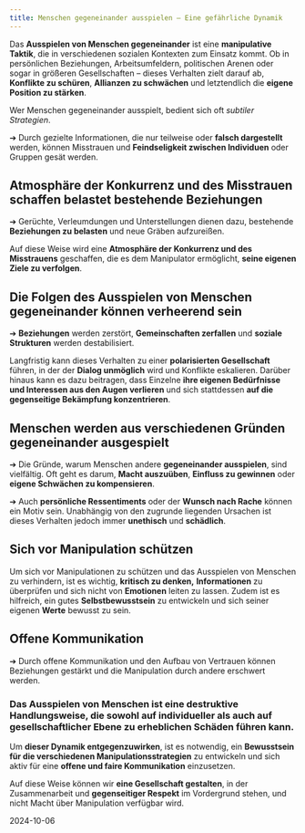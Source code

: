 ```yaml
---  
title: Menschen gegeneinander ausspielen – Eine gefährliche Dynamik
---
```

Das **Ausspielen von Menschen gegeneinander** ist eine **manipulative Taktik**, die in verschiedenen sozialen Kontexten zum Einsatz kommt. Ob in persönlichen Beziehungen, Arbeitsumfeldern, politischen Arenen oder sogar in größeren Gesellschaften – dieses Verhalten zielt darauf ab, **Konflikte zu schüren**, **Allianzen zu schwächen** und letztendlich die **eigene Position zu stärken**.

Wer Menschen gegeneinander ausspielt, bedient sich oft *subtiler Strategien*. 

➔ Durch gezielte Informationen, die nur teilweise oder **falsch dargestellt** werden, können Misstrauen und **Feindseligkeit zwischen Individuen** oder Gruppen gesät werden. 

## Atmosphäre der Konkurrenz und des Misstrauen schaffen belastet bestehende Beziehungen 

➔ Gerüchte, Verleumdungen und Unterstellungen dienen dazu, bestehende **Beziehungen zu belasten** und neue Gräben aufzureißen. 

Auf diese Weise wird eine **Atmosphäre der Konkurrenz und des Misstrauens** geschaffen, die es dem Manipulator ermöglicht, **seine eigenen Ziele zu verfolgen**.

## Die Folgen des Ausspielen von Menschen gegeneinander können verheerend sein

➔ **Beziehungen** werden zerstört, **Gemeinschaften zerfallen** und **soziale Strukturen** werden destabilisiert. 

Langfristig kann dieses Verhalten zu einer **polarisierten Gesellschaft** führen, in der der **Dialog unmöglich** wird und Konflikte eskalieren. Darüber hinaus kann es dazu beitragen, dass Einzelne **ihre eigenen Bedürfnisse und Interessen aus den Augen verlieren** und sich stattdessen **auf die gegenseitige Bekämpfung konzentrieren**.

## Menschen werden aus verschiedenen Gründen gegeneinander ausgespielt

➔ Die Gründe, warum Menschen andere **gegeneinander ausspielen**, sind vielfältig. Oft geht es darum, **Macht auszuüben**, **Einfluss zu gewinnen** oder **eigene Schwächen zu kompensieren**. 

➔ Auch **persönliche Ressentiments** oder der **Wunsch nach Rache** können ein Motiv sein. Unabhängig von den zugrunde liegenden Ursachen ist dieses Verhalten jedoch immer **unethisch** und **schädlich**.

## Sich vor Manipulation schützen

Um sich vor Manipulationen zu schützen und das Ausspielen von Menschen zu verhindern, ist es wichtig, **kritisch zu denken,** **Informationen** zu überprüfen und sich nicht von **Emotionen** leiten zu lassen. Zudem ist es hilfreich, ein gutes **Selbstbewusstsein** zu entwickeln und sich seiner eigenen **Werte** bewusst zu sein. 

## Offene Kommunikation

➔ Durch offene Kommunikation und den Aufbau von Vertrauen können Beziehungen gestärkt und die Manipulation durch andere erschwert werden.

### Das Ausspielen von Menschen ist eine destruktive Handlungsweise, die sowohl auf individueller als auch auf gesellschaftlicher Ebene zu erheblichen Schäden führen kann. 

Um **dieser Dynamik entgegenzuwirken**, ist es notwendig, ein **Bewusstsein für die verschiedenen Manipulationsstrategien** zu entwickeln und sich aktiv für eine **offene und faire Kommunikation** einzusetzen. 

Auf diese Weise können wir **eine Gesellschaft gestalten**, in der Zusammenarbeit und **gegenseitiger Respekt** im Vordergrund stehen, und nicht Macht über Manipulation verfügbar wird.

2024-10-06

